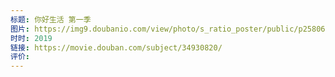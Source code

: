 ```yaml
---
标题: 你好生活 第一季
图片: https://img9.doubanio.com/view/photo/s_ratio_poster/public/p2580695205.webp
时时: 2019
链接: https://movie.douban.com/subject/34930820/
评价:
---
```


